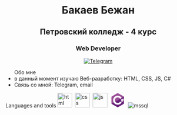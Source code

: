 <div id="header" align="center">
  <h1> Бакаев Бежан </h1>
  <h2>Петровский колледж - 4 курс</h2>
  <h3>Web Developer</h3>
</div>

<div id="socials" align="center">
  <a href="https://t.me/bezhannewman"> 
   <img src="https://img.shields.io/badge/Telegram-blue?style=for-the-badge&logo=telegram&logoColor=white" alt="Telegram" />
  </a>
</div>

<span>
<ul>
Обо мне
<li> в данный момент изучаю Веб-разработку: HTML, CSS, JS, C# </li>
<li> Связь со мной: Telegram, email </li>
</ul>
</span>

Languages and tools
<img src="https://cdn.jsdelivr.net/gh/devicons/devicon/icons/html5/html5-original.svg" title="html" width="40" height="40"/>&nbsp;
<img src="https://cdn.jsdelivr.net/gh/devicons/devicon/icons/css3/css3-original.svg" title="css" width="40" height="40"/>&nbsp;
<img src="https://cdn.jsdelivr.net/gh/devicons/devicon/icons/javascript/javascript-original.svg" title="js" width="40" height="40"/>&nbsp;
<img src="https://raw.githubusercontent.com/devicons/devicon/master/icons/csharp/csharp-original.svg" alt="csharp" width="40" height="40"/>&nbsp;
<img src="https://www.svgrepo.com/show/303229/microsoft-sql-server-logo.svg" alt="mssql" width="40" height="40"/>&nbsp;
